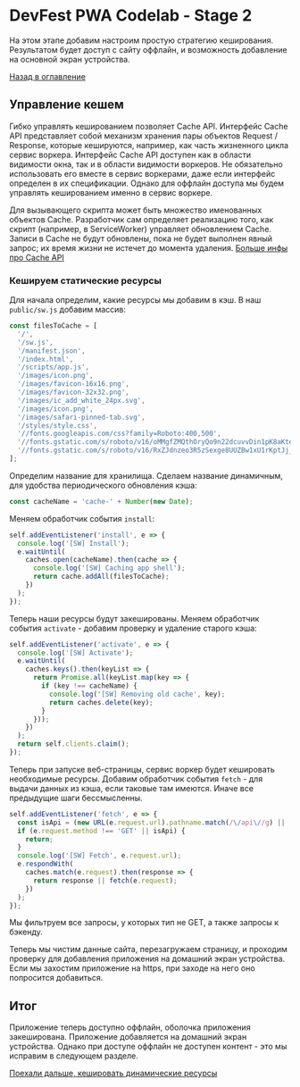 # DevFest PWA Codelab - Stage 2

На этом этапе добавим настроим простую стратегию кеширования. Результатом будет доступ с сайту оффлайн, и возможность добавление на основной экран устройства.

[Назад в оглавление](../README.md)

## Управление кешем

Гибко управлять кешированием позволяет Cache API.
Интерфейс Cache API представляет собой механизм хранения пары объектов Request / Response, которые кешируются, например, как часть жизненного цикла сервис воркера. Интерфейс Cache API доступен как в области видимости окна, так и в области видимости воркеров. Не обязательно использовать его вместе в сервис воркерами, даже если интерфейс определен в их спецификации. Однако для оффлайн доступа мы будем управлять кешированием именно в сервис воркере.

Для вызывающего скрипта может быть множество именованных объектов Cache. Разработчик сам определяет реализацию того, как скрипт (например, в  ServiceWorker) управляет обновлением Cache. Записи в Cache не будут обновлены, пока не будет выполнен явный запрос; их время жизни не истечет до момента удаления.
[Больше инфы про Cache API](https://developer.mozilla.org/ru/docs/Web/API/Cache)

### Кешируем статические ресурсы

Для начала определим, какие ресурсы мы добавим в кэш. В наш `public/sw.js` добавим массив:

```js
const filesToCache = [
  '/',
  '/sw.js',
  '/manifest.json',
  '/index.html',  
  '/scripts/app.js',
  '/images/icon.png',
  '/images/favicon-16x16.png',
  '/images/favicon-32x32.png',
  '/images/ic_add_white_24px.svg',
  '/images/icon.png',
  '/images/safari-pinned-tab.svg',
  '/styles/style.css',
  '//fonts.googleapis.com/css?family=Roboto:400,500',
  '//fonts.gstatic.com/s/roboto/v16/oMMgfZMQthOryQo9n22dcuvvDin1pK8aKteLpeZ5c0A.woff2',
  '//fonts.gstatic.com/s/roboto/v16/RxZJdnzeo3R5zSexge8UUZBw1xU1rKptJj_0jans920.woff2'
];
```

Определим название для хранилища. Сделаем название динамичным, для удобства периодического обновления кэша:

```js
const cacheName = 'cache-' + Number(new Date);
```

Меняем обработчик события `install`:

```js
self.addEventListener('install', e => {
  console.log('[SW] Install');
  e.waitUntil(
    caches.open(cacheName).then(cache => {
      console.log('[SW] Caching app shell');
      return cache.addAll(filesToCache);
    })
  );
});
```

Теперь наши ресурсы будут закешированы. Меняем обработчик события `activate` - добавим проверку и удаление старого кэша:

```js
self.addEventListener('activate', e => {
  console.log('[SW] Activate');
  e.waitUntil(
    caches.keys().then(keyList => {
      return Promise.all(keyList.map(key => {
        if (key !== cacheName) {
          console.log('[SW] Removing old cache', key);
          return caches.delete(key);
        }
      }));
    })
  );
  return self.clients.claim();
});
```

Теперь при запуске веб-страницы, сервис воркер будет кешировать необходимые ресурсы.
Добавим обработчик события `fetch` - для выдачи данных из кэша, если таковые там имеются. Иначе все предыдущие шаги бессмысленны.

```js
self.addEventListener('fetch', e => {
  const isApi = (new URL(e.request.url).pathname.match(/\/api\//g) || []).length > 0;
  if (e.request.method !== 'GET' || isApi) {
    return;
  }
  console.log('[SW] Fetch', e.request.url);  
  e.respondWith(
    caches.match(e.request).then(response => {
      return response || fetch(e.request);
    })
  );
});
```

Мы фильтруем все запросы, у которых тип не GET, а также запросы к бэкенду.

Теперь мы чистим данные сайта, перезагружаем страницу, и проходим проверку для добавления приложения на домашний экран устройства. Если мы захостим приложение на https, при заходе на него оно попросится добавиться.

## Итог

Приложение теперь доступно оффлайн, оболочка приложения закеширована.
Приложение добавляется на домашний экран устройства.
Однако при доступе оффлайн не доступен контент - это мы исправим в следующем разделе.

[Поехали дальше, кешировать динамические ресурсы](stage-3.md)